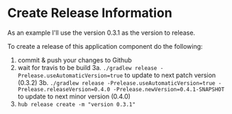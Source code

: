 # Create Release Information

As an example I'll use the version 0.3.1 as the version to release.

To create a release of this application component do the following:


1. commit & push your changes to Github
2. wait for travis to be build
3a. `./gradlew release -Prelease.useAutomaticVersion=true` to update to next patch version (0.3.2)
3b.  `./gradlew release -Prelease.useAutomaticVersion=true -Prelease.releaseVersion=0.4.0 -Prelease.newVersion=0.4.1-SNAPSHOT` to update to next minor version (0.4.0)
4. `hub release create -m "version 0.3.1"`
